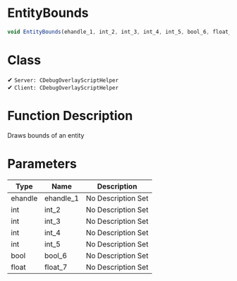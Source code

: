 # EntityBounds
```js
void EntityBounds(ehandle_1, int_2, int_3, int_4, int_5, bool_6, float_7)
```
# Class
✔ `Server: CDebugOverlayScriptHelper`  
✔ `Client: CDebugOverlayScriptHelper`  

# Function Description
Draws bounds of an entity
# Parameters
Type|Name|Description
--|--|--
ehandle|ehandle_1|No Description Set
int|int_2|No Description Set
int|int_3|No Description Set
int|int_4|No Description Set
int|int_5|No Description Set
bool|bool_6|No Description Set
float|float_7|No Description Set
